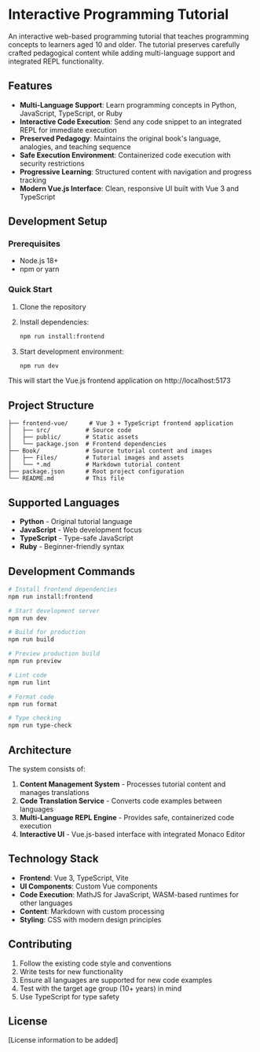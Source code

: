 # Interactive Programming Tutorial

An interactive web-based programming tutorial that teaches programming concepts to learners aged 10 and older. The tutorial preserves carefully crafted pedagogical content while adding multi-language support and integrated REPL functionality.

## Features

- **Multi-Language Support**: Learn programming concepts in Python, JavaScript, TypeScript, or Ruby
- **Interactive Code Execution**: Send any code snippet to an integrated REPL for immediate execution
- **Preserved Pedagogy**: Maintains the original book's language, analogies, and teaching sequence
- **Safe Execution Environment**: Containerized code execution with security restrictions
- **Progressive Learning**: Structured content with navigation and progress tracking
- **Modern Vue.js Interface**: Clean, responsive UI built with Vue 3 and TypeScript

## Development Setup

### Prerequisites

- Node.js 18+
- npm or yarn

### Quick Start

1. Clone the repository
2. Install dependencies:
   ```bash
   npm run install:frontend
   ```

3. Start development environment:
   ```bash
   npm run dev
   ```

This will start the Vue.js frontend application on http://localhost:5173

## Project Structure

```
├── frontend-vue/      # Vue 3 + TypeScript frontend application
│   ├── src/          # Source code
│   ├── public/       # Static assets
│   └── package.json  # Frontend dependencies
├── Book/             # Source tutorial content and images
│   ├── Files/        # Tutorial images and assets
│   └── *.md          # Markdown tutorial content
├── package.json      # Root project configuration
└── README.md         # This file
```

## Supported Languages

- **Python** - Original tutorial language
- **JavaScript** - Web development focus
- **TypeScript** - Type-safe JavaScript
- **Ruby** - Beginner-friendly syntax

## Development Commands

```bash
# Install frontend dependencies
npm run install:frontend

# Start development server
npm run dev

# Build for production
npm run build

# Preview production build
npm run preview

# Lint code
npm run lint

# Format code
npm run format

# Type checking
npm run type-check
```

## Architecture

The system consists of:

1. **Content Management System** - Processes tutorial content and manages translations
2. **Code Translation Service** - Converts code examples between languages
3. **Multi-Language REPL Engine** - Provides safe, containerized code execution
4. **Interactive UI** - Vue.js-based interface with integrated Monaco Editor

## Technology Stack

- **Frontend**: Vue 3, TypeScript, Vite
- **UI Components**: Custom Vue components
- **Code Execution**: MathJS for JavaScript, WASM-based runtimes for other languages
- **Content**: Markdown with custom processing
- **Styling**: CSS with modern design principles

## Contributing

1. Follow the existing code style and conventions
2. Write tests for new functionality
3. Ensure all languages are supported for new code examples
4. Test with the target age group (10+ years) in mind
5. Use TypeScript for type safety

## License

[License information to be added]
